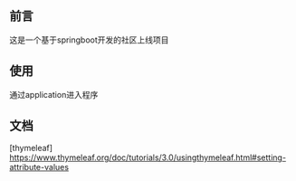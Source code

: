 ## 前言
这是一个基于springboot开发的社区上线项目
## 使用
通过application进入程序
## 文档
[thymeleaf] https://www.thymeleaf.org/doc/tutorials/3.0/usingthymeleaf.html#setting-attribute-values